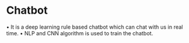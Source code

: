 # Chatbot
•	It is a deep learning rule based chatbot which can chat with us in real time.
•	NLP and CNN algorithm is used to train the chatbot.
